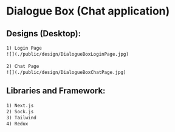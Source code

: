 # Dialogue Box (Chat application)

## Designs (Desktop):

    1) Login Page
    ![](./public/design/DialogueBoxLoginPage.jpg)

    2) Chat Page
    ![](./public/design/DialogueBoxChatPage.jpg)

## Libraries and Framework:

    1) Next.js
    2) Sock.js
    3) Tailwind
    4) Redux
